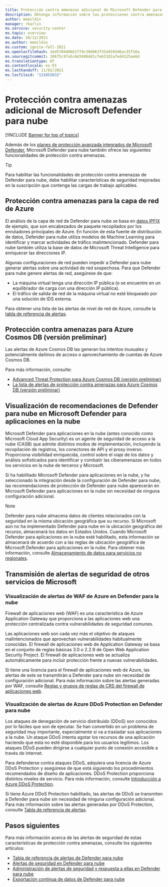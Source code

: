 ```yaml
---
title: Protección contra amenazas adicional de Microsoft Defender para nube
description: Obtenga información sobre las protecciones contra amenazas disponibles en Microsoft Defender para nube
author: memildin
manager: rkarlin
ms.service: security-center
ms.topic: overview
ms.date: 10/12/2021
ms.author: memildin
ms.custom: ignite-fall-2021
ms.openlocfilehash: 2ed570448661ff9c39d963f35d4593d6ac35f10a
ms.sourcegitcommit: 106f5c9fa5c6d3498dd1cfe63181a7ed4125ae6d
ms.translationtype: HT
ms.contentlocale: es-ES
ms.lasthandoff: 11/02/2021
ms.locfileid: "131055832"
---
```

# <a name="additional-threat-protections-in-microsoft-defender-for-cloud"></a>Protección contra amenazas adicional de Microsoft Defender para nube

[!INCLUDE [Banner for top of topics](./includes/banner.md)]

Además de los [planes de protección avanzada integrados de Microsoft Defender](defender-for-cloud-introduction.md), Microsoft Defender para nube también ofrece las siguientes funcionalidades de protección contra amenazas.

> [!TIP]
> Para habilitar las funcionalidades de protección contra amenazas de Defender para nube, debe habilitar características de seguridad mejoradas en la suscripción que contenga las cargas de trabajo aplicables.

## <a name="threat-protection-for-azure-network-layer"></a>Protección contra amenazas para la capa de red de Azure <a name="network-layer"></a>
El análisis de la capa de red de Defender para nube se basa en [datos IPFIX](https://en.wikipedia.org/wiki/IP_Flow_Information_Export) de ejemplo, que son encabezados de paquete recopilados por los enrutadores principales de Azure. En función de esta fuente de distribución de datos, Defender para nube utiliza modelos de Machine Learning para identificar y marcar actividades de tráfico malintencionado. Defender para nube también utiliza la base de datos de Microsoft Threat Intelligence para enriquecer las direcciones IP.

Algunas configuraciones de red pueden impedir a Defender para nube generar alertas sobre una actividad de red sospechosa. Para que Defender para nube genere alertas de red, asegúrese de que:
- La máquina virtual tenga una dirección IP pública (o se encuentre en un equilibrador de carga con una dirección IP pública).
- El tráfico de salida de red de la máquina virtual no esté bloqueado por una solución de IDS externa.

Para obtener una lista de las alertas de nivel de red de Azure, consulte la [tabla de referencia de alertas](alerts-reference.md#alerts-azurenetlayer).


## <a name="threat-protection-for-azure-cosmos-db-preview"></a>Protección contra amenazas para Azure Cosmos DB (versión preliminar)<a name="cosmos-db"></a>

Las alertas de Azure Cosmos DB las generan los intentos inusuales y potencialmente dañinos de acceso o aprovechamiento de cuentas de Azure Cosmos DB.

Para más información, consulte:

* [Advanced Threat Protection para Azure Cosmos DB (versión preliminar)](../cosmos-db/cosmos-db-advanced-threat-protection.md)
* [La lista de alertas de protección contra amenazas para Azure Cosmos DB (versión preliminar)](alerts-reference.md#alerts-azurecosmos)

## <a name="display-defender-for-cloud-recommendations-in-microsoft-defender-for-cloud-apps"></a>Visualización de recomendaciones de Defender para nube en Microsoft Defender para aplicaciones en la nube <a name="azure-mcas"></a>

Microsoft Defender para aplicaciones en la nube (antes conocido como Microsoft Cloud App Security) es un agente de seguridad de acceso a la nube (CASB) que admite distintos modos de implementación, incluyendo la recopilación de registros, los conectores de API y el proxy inverso. Proporciona visibilidad enriquecida, control sobre el viaje de los datos y análisis sofisticados para identificar y combatir las ciberamenazas en todos los servicios en la nube de terceros y Microsoft.

Si ha habilitado Microsoft Defender para aplicaciones en la nube, y ha seleccionado la integración desde la configuración de Defender para nube, las recomendaciones de protección de Defender para nube aparecerán en Microsoft Defender para aplicaciones en la nube sin necesidad de ninguna configuración adicional.

> [!NOTE]
> Defender para nube almacena datos de clientes relacionados con la seguridad en la misma ubicación geográfica que su recurso. Si Microsoft aún no ha implementado Defender para nube en la ubicación geográfica del recurso, almacenará los datos en Estados Unidos. Cuando Microsoft Defender para aplicaciones en la nube esté habilitado, esta información se almacenará de acuerdo con a las reglas de ubicación geográfica de Microsoft Defender para aplicaciones en la nube. Para obtener más información, consulte [Almacenamiento de datos para servicios no regionales](https://azuredatacentermap.azurewebsites.net/).


## <a name="stream-security-alerts-from-other-microsoft-services"></a>Transmisión de alertas de seguridad de otros servicios de Microsoft <a name="alerts-other"></a>

### <a name="display-azure-waf-alerts-in-defender-for-cloud"></a>Visualización de alertas de WAF de Azure en Defender para la nube <a name="azure-waf"></a>

Firewall de aplicaciones web (WAF) es una característica de Azure Application Gateway que proporciona a las aplicaciones web una protección centralizada contra vulnerabilidades de seguridad comunes.

Las aplicaciones web son cada vez más el objetivo de ataques malintencionados que aprovechan vulnerabilidades habitualmente conocidas. El firewall de aplicaciones web de Application Gateway se basa en el conjunto de reglas básicas 3.0 o 2.2.9 de Open Web Application Security Project. El firewall de aplicaciones web se actualiza automáticamente para incluir protección frente a nuevas vulnerabilidades. 

Si tiene una licencia para el firewall de aplicaciones web de Azure, las alertas de este se transmitirán a Defender para nube sin necesidad de configuración adicional. Para más información sobre las alertas generadas por WAF, consulte [Reglas y grupos de reglas de CRS del firewall de aplicaciones web](../web-application-firewall/ag/application-gateway-crs-rulegroups-rules.md?tabs=owasp31#crs911-31).


### <a name="display-azure-ddos-protection-alerts-in-defender-for-cloud"></a>Visualización de alertas de Azure DDoS Protection en Defender para nube <a name="azure-ddos"></a>

Los ataques de denegación de servicio distribuido (DDoS) son conocidos por lo fáciles que son de ejecutar. Se han convertido en un problema de seguridad muy importante, especialmente si va a trasladar sus aplicaciones a la nube. Un ataque DDoS intenta agotar los recursos de una aplicación haciendo que esta no esté disponible para los usuarios legítimos. Los ataques DDoS pueden dirigirse a cualquier punto de conexión accesible a través de Internet.

Para defenderse contra ataques DDoS, adquiera una licencia de Azure DDoS Protection y asegúrese de que está siguiendo los procedimientos recomendados de diseño de aplicaciones. DDoS Protection proporciona distintos niveles de servicio. Para más información, consulte [Introducción a Azure DDoS Protection](../ddos-protection/ddos-protection-overview.md).

Si tiene Azure DDoS Protection habilitado, las alertas de DDoS se transmiten a Defender para nube sin necesidad de ninguna configuración adicional. Para más información sobre las alertas generadas por DDoS Protection, consulte [Tabla de referencia de alertas](alerts-reference.md#alerts-azureddos).


## <a name="next-steps"></a>Pasos siguientes
Para más información acerca de las alertas de seguridad de estas características de protección contra amenazas, consulte los siguientes artículos:

* [Tabla de referencia de alertas de Defender para nube](alerts-reference.md)
* [Alertas de seguridad en Defender para nube](alerts-overview.md)
* [Administración de alertas de seguridad y respuesta a ellas en Defender para nube](managing-and-responding-alerts.md)
* [Exportación continua de datos de Defender para nube](continuous-export.md)
